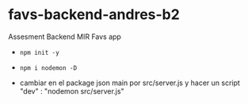 # favs-backend-andres-b2
Assesment Backend MIR Favs app

- ```npm init -y```
- ```npm i nodemon -D```

- cambiar en el package json main por src/server.js y hacer un script "dev" : "nodemon src/server.js"


